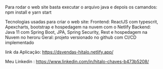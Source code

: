 Para rodar o web site basta executar o arquivo java e depois os camandos: npm install e yarn start

Tecnologias usadas para criar o web site:
Frontend: ReactJS com typescrit, Apexcharts, bootstrap e hospedagem na nuvem com o Netlify
Backend: Java 11 com Spring Boot, JPA, Spring Security, Rest e hospedagem na Nuvem no heroru
Geral: projeto versionado no github com CI/CD implementado

link da Aplicação:
<https://dsvendas-hitalo.netlify.app/>


Meu Linkedin : <https://www.linkedin.com/in/hitalo-chaves-b473b5208/>
